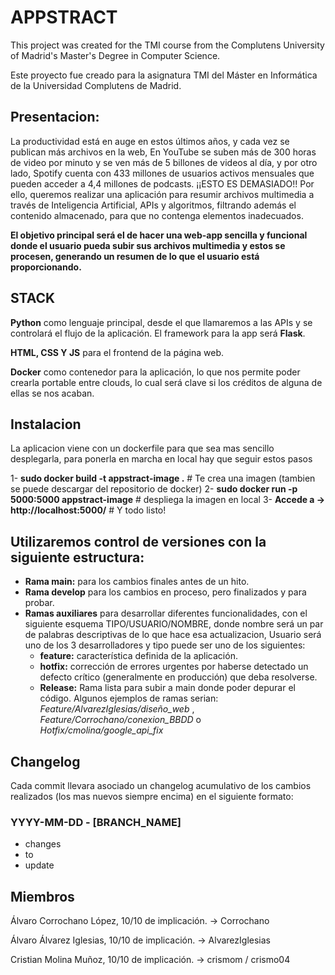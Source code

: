 # APPSTRACT

This project was created for the TMI course from the Complutens University of Madrid's Master's Degree in Computer Science.

Este proyecto fue creado para la asignatura TMI del Máster en Informática de la Universidad Complutens de Madrid.

## Presentacion:
La productividad está en auge en estos últimos años, y cada vez se publican más archivos en la web, En YouTube se suben más de 300 horas de video por minuto y se ven más de 5 billones de videos al día, y por otro lado, Spotify cuenta con 433 millones de usuarios activos mensuales que pueden acceder a 4,4 millones de podcasts. ¡¡ESTO ES DEMASIADO!! Por ello, queremos realizar una aplicación para resumir archivos multimedia a través de Inteligencia Artificial, APIs y algoritmos, filtrando además el contenido almacenado, para que no contenga elementos inadecuados.

**El objetivo principal será el de hacer una web-app sencilla y funcional donde el usuario pueda subir sus archivos multimedia y estos se procesen, generando un resumen de lo que el usuario está proporcionando.**

## STACK
**Python** como lenguaje principal, desde el que llamaremos a las APIs y se controlará el flujo de la aplicación. El framework para la app será **Flask**.

**HTML, CSS Y JS** para el frontend de la página web.

**Docker** como contenedor para la aplicación, lo que nos permite poder crearla portable entre clouds, lo cual será clave si los créditos de alguna de ellas se nos acaban. 

## Instalacion

La aplicacion viene con un dockerfile para que sea mas sencillo desplegarla, para ponerla en marcha en local hay que seguir estos pasos

 1- **sudo docker build -t appstract-image .**  # Te crea una imagen (tambien se puede descargar del repositorio de docker)
 2- **sudo docker run -p 5000:5000 appstract-image** # despliega la imagen en local
 3- **Accede a -> http://localhost:5000/** # Y todo listo!

## Utilizaremos control de versiones con la siguiente estructura:
- **Rama main:** para los cambios finales antes de un hito.
- **Rama develop** para los cambios en proceso, pero finalizados y para probar.
- **Ramas auxiliares** para desarrollar diferentes funcionalidades, con el siguiente esquema TIPO/USUARIO/NOMBRE, donde nombre será un par de palabras descriptivas de lo que hace esa actualizacion, Usuario será uno de los 3 desarrolladores y tipo puede ser uno de los siguientes:
  - **feature:** característica definida de la aplicación.
  - **hotfix:** corrección de errores urgentes por haberse detectado un defecto crítico (generalmente en producción) que deba resolverse.
  - **Release:** Rama lista para subir a main donde poder depurar el código.
Algunos ejemplos de ramas serian: *Feature/AlvarezIglesias/diseño_web* , *Feature/Corrochano/conexion_BBDD* o *Hotfix/cmolina/google_api_fix*
 
## Changelog
Cada commit llevara asociado un changelog acumulativo de los cambios realizados (los mas nuevos siempre encima) en el siguiente formato:

 ### YYYY-MM-DD - [BRANCH_NAME]

- changes
- to
- update

## Miembros 
Álvaro Corrochano López, 10/10 de implicación. -> Corrochano

Álvaro Álvarez Iglesias, 10/10 de implicación. -> AlvarezIglesias

Cristian Molina Muñoz, 10/10 de implicación. -> crismom / crismo04

